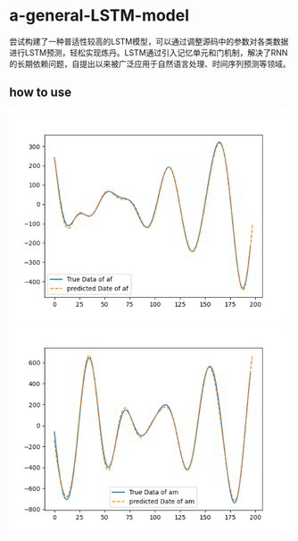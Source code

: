 # a-general-LSTM-model

尝试构建了一种普适性较高的LSTM模型，可以通过调整源码中的参数对各类数据进行LSTM预测，轻松实现炼丹。LSTM通过引入记忆单元和门机制，解决了RNN的长期依赖问题，自提出以来被广泛应用于自然语言处理、时间序列预测等领域。

## how to use

![af](./figure/af.png)
![am](./figure/am.png)
